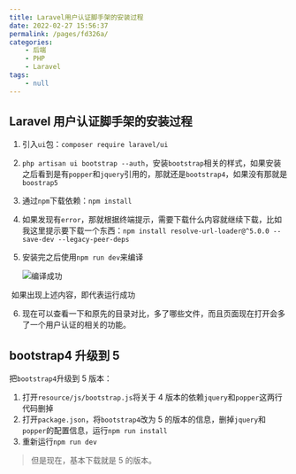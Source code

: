 ```yaml
---
title: Laravel用户认证脚手架的安装过程
date: 2022-02-27 15:56:37
permalink: /pages/fd326a/
categories:
    - 后端
    - PHP
    - Laravel
tags:
    - null
---
```


## Laravel 用户认证脚手架的安装过程

1.  引入`ui`包：`composer require laravel/ui`

2.  `php artisan ui bootstrap --auth`，安装`bootstrap`相关的样式，如果安装之后看到是有`popper`和`jquery`引用的，那就还是`bootstrap4`，如果没有那就是`boostrap5`

3.  通过`npm`下载依赖：`npm install`

4.  如果发现有`error`，那就根据终端提示，需要下载什么内容就继续下载，比如我这里提示要下载一个东西：`npm install resolve-url-loader@^5.0.0 --save-dev --legacy-peer-deps`

5.  安装完之后使用`npm run dev`来编译

    ![编译成功](https://gitee.com/wxvirus/img/raw/master/img/20220227154631.png)

​ 如果出现上述内容，即代表运行成功

6.  现在可以查看一下和原先的目录对比，多了哪些文件，而且页面现在打开会多了一个用户认证的相关的功能。

## bootstrap4 升级到 5

把`bootstrap4`升级到 5 版本：

1.  打开`resource/js/bootstrap.js`将关于 4 版本的依赖`jquery`和`popper`这两行代码删掉
2.  打开`package.json`，将`bootstrap4`改为 5 的版本的信息，删掉`jquery`和`popper`的配置信息，运行`npm run install`
3.  重新运行`npm run dev`

> 但是现在，基本下载就是 5 的版本。

